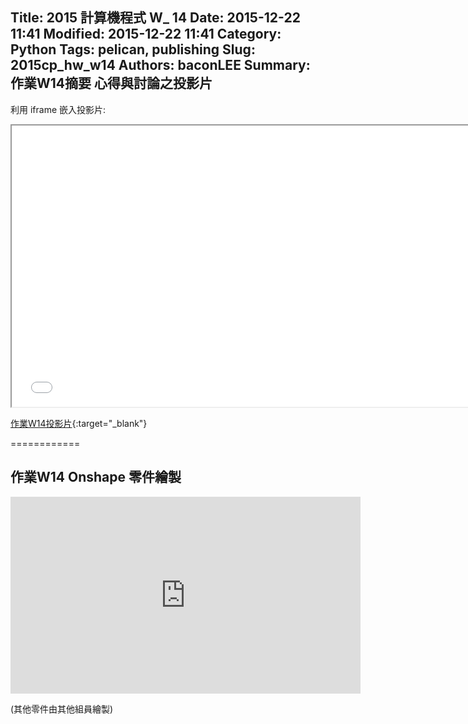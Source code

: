 Title: 2015 計算機程式 W_ 14
Date: 2015-12-22 11:41
Modified: 2015-12-22 11:41
Category: Python
Tags: pelican, publishing
Slug: 2015cp_hw_w14
Authors: baconLEE
Summary: 作業W14摘要
心得與討論之投影片
---------------------

利用 iframe 嵌入投影片:

<iframe src="cadp_w14_lecture.html" width="750" height="450"></iframe>

[作業W14投影片](cadp_w14_lecture.html){:target="_blank"}

============

作業W14  Onshape 零件繪製
-------------------------
<iframe width="560" height="315" src="https://www.youtube.com/embed/miW4PDc8NA8?list=PL6na4qQvaKVLf6RwFlDugeniFGoOILa_8" frameborder="0" allowfullscreen></iframe> <p>
(其他零件由其他組員繪製)






